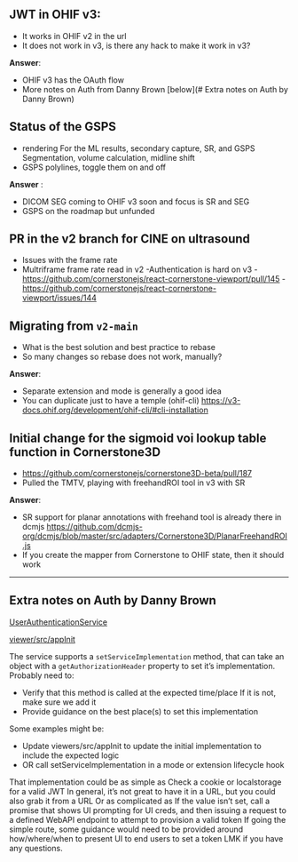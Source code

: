 ## JWT in OHIF v3: 
- It works in OHIF v2 in the url
- It does not work in v3, is there any hack to make it work in v3?

**Answer**: 

- OHIF v3 has the OAuth flow 
- More notes on Auth from Danny Brown [below](# Extra notes on Auth by Danny Brown)



## Status of the GSPS
- rendering For the ML results, secondary capture, SR, and GSPS Segmentation, volume calculation, midline shift
- GSPS polylines, toggle them on and off

**Answer** :

- DICOM SEG coming to OHIF v3 soon and focus is SR and SEG
- GSPS on the roadmap but unfunded



## PR in the v2 branch for CINE on ultrasound 
- Issues with the frame rate
- Multriframe frame rate read in v2
-Authentication is hard on v3 
-https://github.com/cornerstonejs/react-cornerstone-viewport/pull/145
-https://github.com/cornerstonejs/react-cornerstone-viewport/issues/144 


## Migrating from `v2-main` 
- What is the best solution and best practice to rebase 
- So many changes so rebase does not work, manually?

**Answer**: 

- Separate extension and mode is generally a good idea
- You can duplicate just to have a temple (ohif-cli)
https://v3-docs.ohif.org/development/ohif-cli/#cli-installation


## Initial change for the sigmoid voi lookup table function in Cornerstone3D
- https://github.com/cornerstonejs/cornerstone3D-beta/pull/187
- Pulled the TMTV, playing with freehandROI tool in v3 with SR

**Answer**:
- SR support for planar annotations with freehand tool is already there in dcmjs https://github.com/dcmjs-org/dcmjs/blob/master/src/adapters/Cornerstone3D/PlanarFreehandROI.js
- If you create the mapper from Cornerstone to OHIF state, then it should work

----

## Extra notes on Auth by Danny Brown

[UserAuthenticationService](
https://github.com/OHIF/Viewers/blob/v3-stable/platform/core/src/services/UserAuthenticationService/UserAuthenticationService.js)

[viewer/src/appInit](
https://github.com/OHIF/Viewers/blob/v3-stable/platform/viewer/src/appInit.js#L59
)


The service supports a `setServiceImplementation` method, that can take an object with a `getAuthorizationHeader` property to set it’s implementation. Probably need to:

- Verify that this method is called at the expected time/place If it is not, make sure we add it
- Provide guidance on the best place(s) to set this implementation

Some examples might be:

- Update viewers/src/appInit to update the initial implementation to include the expected logic
- OR call setServiceImplementation in a mode or extension lifecycle hook

That implementation could be as simple as Check a cookie or localstorage for a valid JWT
In general, it’s not great to have it in a URL, but you could also grab it from a URL
Or as complicated as If the value isn’t set, call a promise that shows UI prompting for UI creds, and then issuing a request to a defined WebAPI endpoint to attempt to provision a valid token If going the simple route, some guidance would need to be provided around how/where/when to present UI to end users to set a token
LMK if you have any questions.
